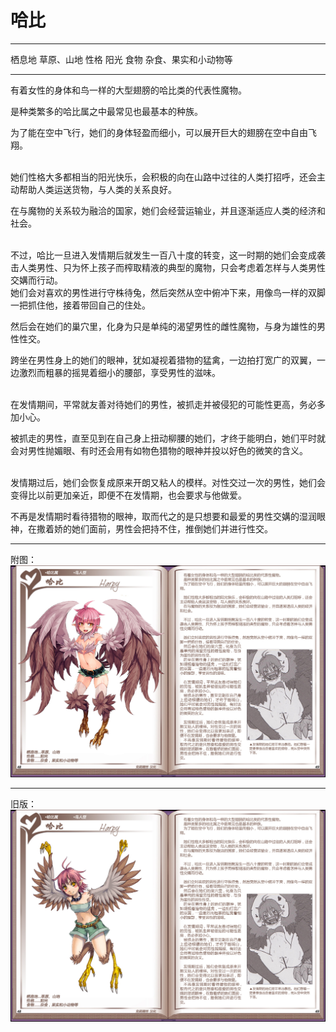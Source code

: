 # 哈比

  -------- ----------------------
  栖息地   草原、山地
  性格     阳光
  食物     杂食、果实和小动物等
  -------- ----------------------

有着女性的身体和鸟一样的大型翅膀的哈比类的代表性魔物。

是种类繁多的哈比属之中最常见也最基本的种族。

为了能在空中飞行，她们的身体轻盈而细小，可以展开巨大的翅膀在空中自由飞翔。

<br>
她们性格大多都相当的阳光快乐，会积极的向在山路中过往的人类打招呼，还会主动帮助人类运送货物，与人类的关系良好。

在与魔物的关系较为融洽的国家，她们会经营运输业，并且逐渐适应人类的经济和社会。

<br>
不过，哈比一旦进入发情期后就发生一百八十度的转变，这一时期的她们会变成袭击人类男性、只为怀上孩子而榨取精液的典型的魔物，只会考虑着怎样与人类男性交媾而行动。

<br>
她们会对喜欢的男性进行守株待兔，然后突然从空中俯冲下来，用像鸟一样的双脚一把抓住他，接着带回自己的住处。

然后会在她们的巢穴里，化身为只是单纯的渴望男性的雌性魔物，与身为雄性的男性性交。

跨坐在男性身上的她们的眼神，犹如凝视着猎物的猛禽，一边拍打宽广的双翼，一边激烈而粗暴的摇晃着细小的腰部，享受男性的滋味。

<br>
在发情期间，平常就友善对待她们的男性，被抓走并被侵犯的可能性更高，务必多加小心。

被抓走的男性，直至见到在自己身上扭动柳腰的她们，才终于能明白，她们平时就会对男性抛媚眼、有时还会用有如物色猎物的眼神并投以好色的微笑的含义。

<br>
发情期过后，她们会恢复成原来开朗又粘人的模样。对性交过一次的男性，她们会变得比以前更加亲近，即便不在发情期，也会要求与他做爱。

不再是发情期时看待猎物的眼神，取而代之的是只想要和最爱的男性交媾的湿润眼神，在撒着娇的她们面前，男性会把持不住，推倒她们并进行性交。

------------------------------------------------------------------------

附图： ![](img\魔物娘图鉴I\48-49哈比-重置.jpg)

------------------------------------------------------------------------

旧版： ![](img\魔物娘图鉴I\48-49哈比.jpg)
